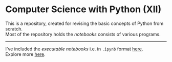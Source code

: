 # Computer Science with Python (XII)

This is a repository, created for revising the basic concepts of Python from scratch. <br />
Most of the repository holds the _notebooks_ consists of various programs.

---

I've included the _executable notebooks_ i.e. in ```.ipynb``` format [here](https://github.com/ravi-prakash1907/Computer-Science-with-Python/tree/master/exercise). <br />
Explore more [here](exercise/).
